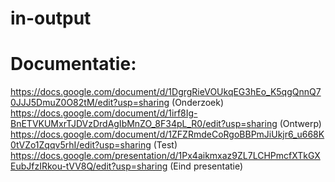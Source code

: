 # in-output
 # Documentatie:
 https://docs.google.com/document/d/1DgrgRieVOUkqEG3hEo_K5qgQnnQ70JJJ5DmuZ0O82tM/edit?usp=sharing (Onderzoek)
 https://docs.google.com/document/d/1irf8Ig-BnETVKUMxrTJDVzDrdAgIbMnZO_8F34pL_R0/edit?usp=sharing (Ontwerp)
 https://docs.google.com/document/d/1ZFZRmdeCoRgoBBPmJiUkjr6_u668K0tVZo1Zqqv5rhI/edit?usp=sharing (Test)
 https://docs.google.com/presentation/d/1Px4aikmxaz9ZL7LCHPmcfXTkGXEubJfzIRkou-tVV8Q/edit?usp=sharing (Eind presentatie)
 
 
